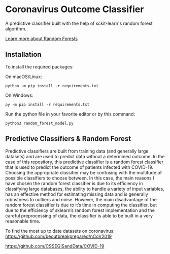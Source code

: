 ﻿# Coronavirus Outcome Classifier

A predictive classifier built with the help of sckit-learn's random forest algorithm. 

[Learn more about Random Forests](https://en.wikipedia.org/wiki/Random_forest#:~:text=Random%20forests%20or%20random%20decision,average%20prediction%20(regression)%20of%20the)

## Installation

To install the required packages: 

On macOS/Linux:
```
python -m pip install -r requirements.txt
```
On Windows:
```
py -m pip install -r requirements.txt
```

Run the python file in your favorite editor or by this command: 
```
python3 random_forest_model.py
```


## Predictive Classifiers & Random Forest

Predictive classifiers are built from training data (and generally large datasets) and are used to predict data without a determined outcome. In the case of this repository, this predictive classifier is a random forest classifier that is used to predict the outcome of patients infected with COVID-19. Choosing the appropriate classifier may be confusing with the multitude of possible classifiers to choose between. In this case, the main reasons I have chosen the random forest classifier is due to its efficiency in classifying large databases, the ability to handle a variety of input variables, has an effective method for estimating missing data and is generally robustness to outliers and noise. However, the main disadvantage of the random forest classifier is due to it’s time in computing the classifier, but due to the efficiency of sklearn’s random forest implementation and the careful preprocessing of data, the classifier is able to be built in a very reasonable time.

To find the most up to date datasets on coronavirus: 
https://github.com/beoutbreakprepared/nCoV2019

https://github.com/CSSEGISandData/COVID-19
